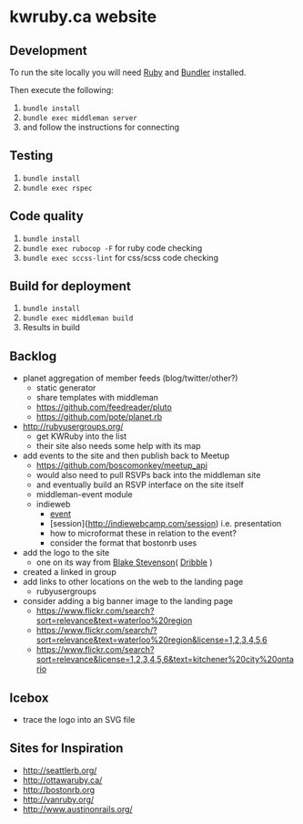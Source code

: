kwruby.ca website
=================

## Development

To run the site locally you will need [Ruby](https://www.ruby-lang.org/en/) and [Bundler](http://bundler.io/) installed.

Then execute the following:

1. `bundle install`
2. `bundle exec middleman server`
3. and follow the instructions for connecting

## Testing

1. `bundle install`
2. `bundle exec rspec`

## Code quality
1. `bundle install`
2. `bundle exec rubocop -F` for ruby code checking
3. `bundle exec sccss-lint` for css/scss code checking

## Build for deployment

1. `bundle install`
2. `bundle exec middleman build`
3. Results in build


Backlog
-------
* planet aggregation of member feeds (blog/twitter/other?)
	- static generator
	- share templates with middleman
	- https://github.com/feedreader/pluto
	- https://github.com/pote/planet.rb
* http://rubyusergroups.org/
	- get KWRuby into the list
	- their site also needs some help with its map
* add events to the site and then publish back to Meetup
	- https://github.com/boscomonkey/meetup_api
	- would also need to pull RSVPs back into the middleman site
	- and eventually build an RSVP interface on the site itself
	- middleman-event module
	- indieweb
		* [event](http://indiewebcamp.com/event)
		* [session]{http://indiewebcamp.com/session) i.e. presentation
		* how to microformat these in relation to the event?
		* consider the format that bostonrb uses
* add the logo to the site
	- one on its way from [Blake Stevenson](https://twitter.com/blakestevenson)( [Dribble](http://dribbble.com/blakestevenson) )
* created a linked in group
* add links to other locations on the web to the landing page
	- rubyusergroups
* consider adding a big banner image to the landing page
	- https://www.flickr.com/search?sort=relevance&text=waterloo%20region
	- https://www.flickr.com/search/?sort=relevance&text=waterloo%20region&license=1,2,3,4,5,6
	- https://www.flickr.com/search?sort=relevance&license=1,2,3,4,5,6&text=kitchener%20city%20ontario

Icebox
------
* trace the logo into an SVG file

Sites for Inspiration
---------------------
* http://seattlerb.org/
* http://ottawaruby.ca/
* http://bostonrb.org
* http://vanruby.org/
* http://www.austinonrails.org/